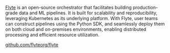 [Flyte](https://flyte.org/) is an open-source orchestrator that facilitates building production-grade data and ML pipelines. It is built for scalability and reproducibility, leveraging Kubernetes as its underlying platform. With Flyte, user teams can construct pipelines using the Python SDK, and seamlessly deploy them on both cloud and on-premises environments, enabling distributed processing and efficient resource utilization.

[github.com/flyteorg/flyte](https://github.com/flyteorg/flyte)



